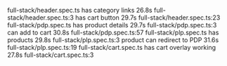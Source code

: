 full-stack/header.spec.ts
has category links
26.8s
full-stack/header.spec.ts:3
has cart button
29.7s
full-stack/header.spec.ts:23
full-stack/pdp.spec.ts
has product details
29.7s
full-stack/pdp.spec.ts:3
can add to cart
30.8s
full-stack/pdp.spec.ts:57
full-stack/plp.spec.ts
has products
29.8s
full-stack/plp.spec.ts:3
product can redirect to PDP
31.6s
full-stack/plp.spec.ts:19
full-stack/cart.spec.ts
has cart overlay working
27.8s
full-stack/cart.spec.ts:3
